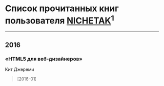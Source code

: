# Список прочитанных книг пользователя [NICHETAK](https://www.facebook.com/app_scoped_user_id/1717482141807025/)<sup>1</sup>
---

## 2016

### «HTML5 для веб-дизайнеров»
Кит Джереми
> [2016-01] 



